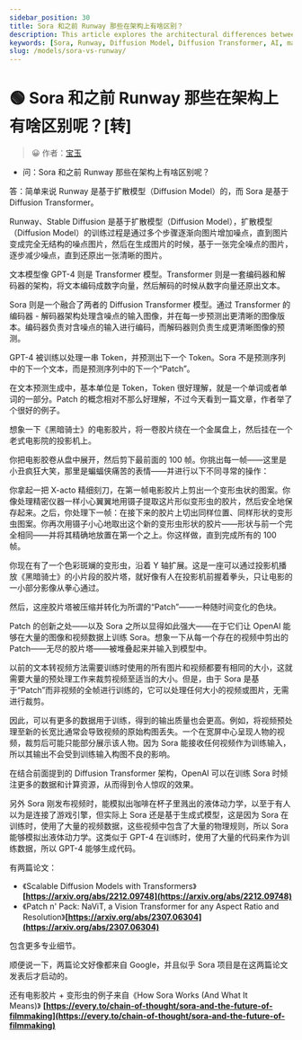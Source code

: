 ```yaml
---
sidebar_position: 30
title: Sora 和之前 Runway 那些在架构上有啥区别？
description: This article explores the architectural differences between Sora and previous models like Runway.
keywords: [Sora, Runway, Diffusion Model, Diffusion Transformer, AI, machine learning]
slug: /models/sora-vs-runway/
---
```

# 🟢 Sora 和之前 Runway 那些在架构上有啥区别呢？[转]

> 😀 作者：[宝玉](https://baoyu.io/blog/ai/sora-vs-runway)

- 问：Sora 和之前 Runway 那些在架构上有啥区别呢？

答：简单来说 Runway 是基于扩散模型（Diffusion Model）的，而 Sora 是基于 Diffusion Transformer。

Runway、Stable Diffusion 是基于扩散模型（Diffusion Model），扩散模型（Diffusion Model）的训练过程是通过多个步骤逐渐向图片增加噪点，直到图片变成完全无结构的噪点图片，然后在生成图片的时候，基于一张完全噪点的图片，逐步减少噪点，直到还原出一张清晰的图片。

文本模型像 GPT-4 则是 Transformer 模型。Transformer 则是一套编码器和解码器的架构，将文本编码成数字向量，然后解码的时候从数字向量还原出文本。

Sora 则是一个融合了两者的 Diffusion Transformer 模型。通过 Transformer 的编码器 - 解码器架构处理含噪点的输入图像，并在每一步预测出更清晰的图像版本。编码器负责对含噪点的输入进行编码，而解码器则负责生成更清晰图像的预测。

GPT-4 被训练以处理一串 Token，并预测出下一个 Token。Sora 不是预测序列中的下一个文本，而是预测序列中的下一个“Patch”。

在文本预测生成中，基本单位是 Token，Token 很好理解，就是一个单词或者单词的一部分。Patch 的概念相对不那么好理解，不过今天看到一篇文章，作者举了个很好的例子。

想象一下《黑暗骑士》的电影胶片，将一卷胶片绕在一个金属盘上，然后挂在一个老式电影院的投影机上。

你把电影胶卷从盘中展开，然后剪下最前面的 100 帧。你挑出每一帧——这里是小丑疯狂大笑，那里是蝙蝠侠痛苦的表情——并进行以下不同寻常的操作：

你拿起一把 X-acto 精细刻刀，在第一帧电影胶片上剪出一个变形虫状的图案。你像处理精密仪器一样小心翼翼地用镊子提取这片形似变形虫的胶片，然后安全地保存起来。之后，你处理下一帧：在接下来的胶片上切出同样位置、同样形状的变形虫图案。你再次用镊子小心地取出这个新的变形虫形状的胶片——形状与前一个完全相同——并将其精确地放置在第一个之上。你这样做，直到完成所有的 100 帧。

你现在有了一个色彩斑斓的变形虫，沿着 Y 轴扩展。这是一座可以通过投影机播放《黑暗骑士》的小片段的胶片塔，就好像有人在投影机前握着拳头，只让电影的一小部分影像从拳心通过。

然后，这座胶片塔被压缩并转化为所谓的“Patch”——一种随时间变化的色块。

Patch 的创新之处——以及 Sora 之所以显得如此强大——在于它们让 OpenAI 能够在大量的图像和视频数据上训练 Sora。想象一下从每一个存在的视频中剪出的 Patch——无尽的胶片塔——被堆叠起来并输入到模型中。

以前的文本转视频方法需要训练时使用的所有图片和视频都要有相同的大小，这就需要大量的预处理工作来裁剪视频至适当的大小。但是，由于 Sora 是基于“Patch”而非视频的全帧进行训练的，它可以处理任何大小的视频或图片，无需进行裁剪。

因此，可以有更多的数据用于训练，得到的输出质量也会更高。例如，将视频预处理至新的长宽比通常会导致视频的原始构图丢失。一个在宽屏中心呈现人物的视频，裁剪后可能只能部分展示该人物。因为 Sora 能接收任何视频作为训练输入，所以其输出不会受到训练输入构图不良的影响。

在结合前面提到的 Diffusion Transformer 架构，OpenAI 可以在训练 Sora 时倾注更多的数据和计算资源，从而得到令人惊叹的效果。

另外 Sora 刚发布视频时，能模拟出咖啡在杯子里溅出的液体动力学，以至于有人以为是连接了游戏引擎，但实际上 Sora 还是基于生成式模型，这是因为 Sora 在训练时，使用了大量的视频数据，这些视频中包含了大量的物理规则，所以 Sora 能够模拟出液体动力学。这类似于 GPT-4 在训练时，使用了大量的代码来作为训练数据，所以 GPT-4 能够生成代码。

有两篇论文： 

- 《Scalable Diffusion Models with Transformers》**[https://arxiv.org/abs/2212.09748](https://arxiv.org/abs/2212.09748)**
- 《Patch n' Pack: NaViT, a Vision Transformer for any Aspect Ratio and Resolution》**[https://arxiv.org/abs/2307.06304](https://arxiv.org/abs/2307.06304)**

包含更多专业细节。

顺便说一下，两篇论文好像都来自 Google，并且似乎 Sora 项目是在这两篇论文发表后才启动的。

还有电影胶片 + 变形虫的例子来自《How Sora Works (And What It Means)》 **[https://every.to/chain-of-thought/sora-and-the-future-of-filmmaking](https://every.to/chain-of-thought/sora-and-the-future-of-filmmaking)**